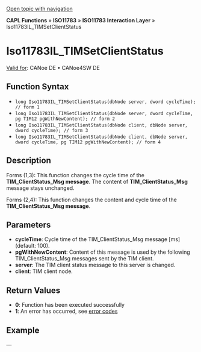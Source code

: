 [Open topic with navigation](../../../../../../CANoeDEFamily.htm#Topics/CAPLFunctions/ISO11783/ISOInteractionLayer/Functions/CAPLfunctionIso11783ILtimSetClientStatus.md)

**CAPL Functions** » **ISO11783** » **ISO11783 Interaction Layer** » Iso11783IL_TIMSetClientStatus

# Iso11783IL_TIMSetClientStatus

[Valid for](../../../../Shared/FeatureAvailability.md): CANoe DE • CANoe4SW DE

## Function Syntax

- `long Iso11783IL_TIMSetClientStatus(dbNode server, dword cycleTime); // form 1`
- `long Iso11783IL_TIMSetClientStatus(dbNode server, dword cycleTime, pg TIM12 pgWithNewContent); // form 2`
- `long Iso11783IL_TIMSetClientStatus(dbNode client, dbNode server, dword cycleTime); // form 3`
- `long Iso11783IL_TIMSetClientStatus(dbNode client, dbNode server, dword cycleTime, pg TIM12 pgWithNewContent); // form 4`

## Description

Forms (1,3): This function changes the cycle time of the **TIM_ClientStatus_Msg message**. The content of **TIM_ClientStatus_Msg** message stays unchanged.

Forms (2,4): This function changes the content and cycle time of the **TIM_ClientStatus_Msg message**.

## Parameters

- **cycleTime**: Cycle time of the TIM_ClientStatus_Msg message [ms] (default: 100).
- **pgWithNewContent**: Content of this message is used by the following TIM_ClientStatus_Msg messages sent by the TIM client.
- **server**: The TIM client status message to this server is changed.
- **client**: TIM client node.

## Return Values

- **0**: Function has been executed successfully
- **1**: An error has occurred, see [error codes](../../../CAPLfunctionsISOj1939ErrorCodes.md)

## Example

—
